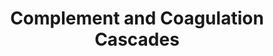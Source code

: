 ---
annotations:
- id: PW:0000474
  parent: regulatory pathway
  type: Pathway Ontology
  value: coagulation cascade pathway
- id: PW:0000502
  parent: regulatory pathway
  type: Pathway Ontology
  value: complement system pathway
- id: PW:0000475
  parent: regulatory pathway
  type: Pathway Ontology
  value: hemostasis pathway
authors:
- MaintBot
- AlexanderPico
- Ariutta
description: ''
last-edited: 2016-08-23
organisms:
- Canis familiaris
redirect_from:
- /index.php/Pathway:WP1172
- /instance/WP1172
revision: null
schema-jsonld:
- '@context': https://schema.org/
  '@id': https://wikipathways.github.io/pathways/WP1172.html
  '@type': Dataset
  creator:
    '@type': Organization
    name: WikiPathways
  description: ''
  keywords:
  - '109821'
  - A2M
  - ADN
  - BDKRB1
  - Bradykinin
  - C1QA
  - C1QB
  - C1QC
  - C1R
  - C1S
  - C2
  - C3
  - C3AR1
  - C4
  - C4BP
  - C5AR1
  - C6
  - C7
  - C8G
  - C9
  - CD59A
  - CFH
  - CFI
  - CPB2
  - CR1
  - CR2
  - CRRY
  - Daf1
  - Daf2
  - F10
  - F12
  - F13B
  - F2
  - F2R
  - F3
  - F5
  - F7
  - F8
  - F9
  - FGB
  - Fibrin monomer
  - H2-BF
  - Hc
  - KLKB1
  - KNG1
  - LOC480771
  - MASP1
  - MASP2
  - MBL1
  - PLAT
  - PLAU
  - PLAUR
  - PLG
  - PROC
  - PROS1
  - SERPINA1
  - SERPINA5
  - SERPINC1
  - SERPIND1
  - SERPINE1
  - SERPINF2
  - SERPING1
  - TFPI
  - THBD
  - VWF
  license: CC0
  name: Complement and Coagulation Cascades
seo: CreativeWork
title: Complement and Coagulation Cascades
wpid: WP1172
---